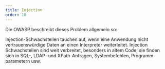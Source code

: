 ```yaml
---
title: Injection
order: 10
---
```


Die OWASP beschreibt dieses Problem allgemein so:

Injection-Schwachstellen tauchen auf, wenn eine Anwendung nicht vertrauenswürdige Daten an einen Interpreter weiterleitet. Injection Schwachstellen sind weit verbreitet, besonders in altem Code; sie finden sich in SQL-, LDAP- und XPath-Anfragen, Systembefehlen, Programm-parametern usw.

